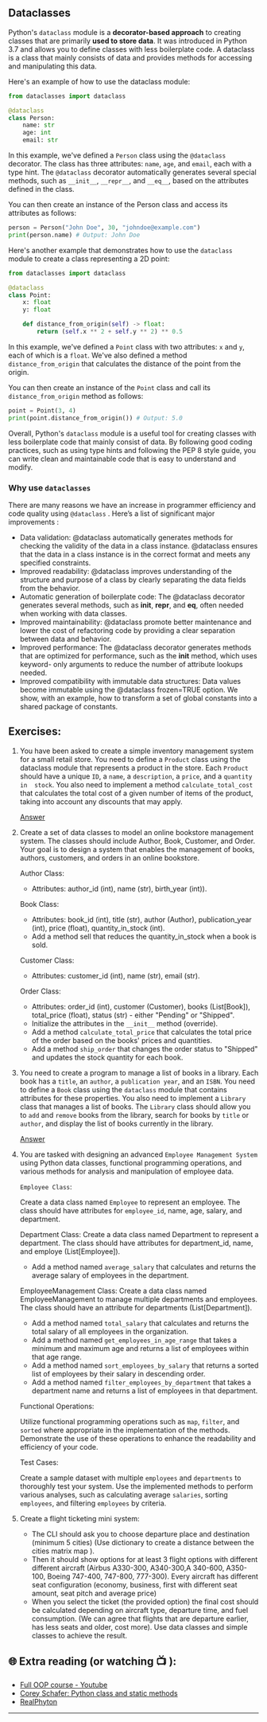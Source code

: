## Dataclasses

Python's `dataclass` module is a **decorator-based approach** to creating classes that are primarily **used to store data**. It was introduced in Python 3.7 and allows you to define classes with less boilerplate code. A dataclass is a class that mainly consists of data and provides methods for accessing and manipulating this data.

Here's an example of how to use the dataclass module:

```python
from dataclasses import dataclass

@dataclass
class Person:
    name: str
    age: int
    email: str
```

In this example, we've defined a `Person` class using the `@dataclass` decorator. The class has three attributes: `name`, `age`, and `email`, each with a type hint. The `@dataclass` decorator automatically generates several special methods, such as `__init__`, `__repr__`, and `__eq__`, based on the attributes defined in the class.

You can then create an instance of the Person class and access its attributes as follows:

```python
person = Person("John Doe", 30, "johndoe@example.com")
print(person.name) # Output: John Doe

```

Here's another example that demonstrates how to use the `dataclass` module to create a class representing a 2D point:

```python
from dataclasses import dataclass

@dataclass
class Point:
    x: float
    y: float

    def distance_from_origin(self) -> float:
        return (self.x ** 2 + self.y ** 2) ** 0.5

```

In this example, we've defined a `Point` class with two attributes: `x` and `y`, each of which is a `float`. We've also defined a method `distance_from_origin` that calculates the distance of the point from the origin.

You can then create an instance of the `Point` class and call its `distance_from_origin` method as follows:

```python
point = Point(3, 4)
print(point.distance_from_origin()) # Output: 5.0

```
Overall, Python's `dataclass` module is a useful tool for creating classes with less boilerplate code that mainly consist of data. By following good coding practices, such as using type hints and following the PEP 8 style guide, you can write clean and maintainable code that is easy to understand and modify.

### Why use `dataclasses`
There are many reasons we have an increase in programmer efficiency and code quality using `@dataclass` . Here’s a list of significant major improvements :
 - Data validation: @dataclass automatically generates methods for checking the validity of the data in a class instance. @dataclass ensures that the 
   data in a class instance is in the correct format and meets any specified constraints.
 - Improved readability: @dataclass improves understanding of the structure and purpose of a class by clearly separating the data fields from the 
   behavior.
 - Automatic generation of boilerplate code: The @dataclass decorator generates several methods, such as __init__, __repr__, and __eq__, often needed 
   when working with data classes.
 - Improved maintainability: @dataclass promote better maintenance and lower the cost of refactoring code by providing a clear separation between data 
   and behavior.
 - Improved performance: The @dataclass decorator generates methods that are optimized for performance, such as the __init__ method, which uses keyword- 
   only arguments to reduce the number of attribute lookups needed.
 - Improved compatibility with immutable data structures: Data values become immutable using the @dataclass frozen=TRUE option. We show, with an example, 
   how to transform a set of global constants into a shared package of constants.


## Exercises: 

1) You have been asked to create a simple inventory management system for a small retail store. You need to define a `Product` class using the dataclass 
   module that represents a product in the store. Each `Product` should have a unique `ID`, a `name`, a `description`, a `price`, and a `quantity in 
   stock`. You also need to implement a method `calculate_total_cost` that calculates the total cost of a given number of items of the product, taking 
   into account any discounts that may apply.

   [Answer](https://github.com/CodeAcademy-Online/python-new-material-level2/wiki/Z:-Exercise-answers.#task-nr-1-4) 

2) Create a set of data classes to model an online bookstore management system. The classes should include Author, Book, Customer, and Order. Your goal 
   is to design a system that enables the management of books, authors, customers, and orders in an online bookstore.

   Author Class:
    - Attributes: author_id (int), name (str), birth_year (int)).

   Book Class:
    - Attributes: book_id (int), title (str), author (Author), publication_year (int), price (float), quantity_in_stock (int).
    - Add a method sell that reduces the quantity_in_stock when a book is sold.

   Customer Class:
    - Attributes: customer_id (int), name (str), email (str).
   
   Order Class:
    - Attributes: order_id (int), customer (Customer), books (List[Book]), total_price (float), status (str) - either "Pending" or "Shipped".
    - Initialize the attributes in the `__init__` method (override).
    - Add a method `calculate_total_price` that calculates the total price of the order based on the books' prices and quantities.
    - Add a method `ship_order` that changes the order status to "Shipped" and updates the stock quantity for each book. 

3) You need to create a program to manage a list of books in a library. Each book has a `title`, an `author`, a `publication year`, and an `ISBN`. You 
   need to define a `Book` class using the `dataclass` module that contains attributes for these properties. You also need to implement a `Library` class 
   that manages a list of books. The `Library` class should allow you to `add` and `remove` books from the library, search for books by `title` or 
   `author`, and display the list of books currently in the library.

   [Answer](https://github.com/CodeAcademy-Online/python-new-material-level2/wiki/Z:-Exercise-answers.#task-nr-2-3) 

4) You are tasked with designing an advanced `Employee Management System` using Python data classes, functional programming operations, and various 
   methods for analysis and manipulation of employee data.

   `Employee Class`:

   Create a data class named `Employee` to represent an employee. The class should have attributes for `employee_id`, name, age, salary, and department.
   
   Department Class:
   Create a data class named Department to represent a department. The class should have attributes for department_id, name, and employe 
   (List[Employee]).
    - Add a method named `average_salary` that calculates and returns the average salary of employees in the department.
     
   EmployeeManagement Class: 
   Create a data class named EmployeeManagement to manage multiple departments and employees. The class should have an attribute for departments 
   (List[Department]).
   - Add a method named `total_salary` that calculates and returns the total salary of all employees in the organization.
   - Add a method named `get_employees_in_age_range` that takes a minimum and maximum age and returns a list of employees within that age range.
   - Add a method named `sort_employees_by_salary` that returns a sorted list of employees by their salary in descending order.
   - Add a method named `filter_employees_by_department` that takes a department name and returns a list of employees in that department.
   
   Functional Operations:

   Utilize functional programming operations such as `map`, `filter`, and `sorted` where appropriate in the implementation of the methods.
   Demonstrate the use of these operations to enhance the readability and efficiency of your code.

   Test Cases:

   Create a sample dataset with multiple `employees` and `departments` to thoroughly test your system.
   Use the implemented methods to perform various analyses, such as calculating average `salaries`, sorting `employees`, and filtering `employees` by 
   criteria.

5) Create a flight ticketing mini system: 
   - The CLI should ask you to choose departure place and destination (minimum 5 cities) (Use dictionary to create a distance between the cities matrix 
     map ).
   - Then it should show options for at least 3 flight options with different different aircraft (Airbus A330-300, A340-300,A 340-600, A350- 
     100, Boeing 747-400, 747-800, 777-300). Every aircraft has different seat configuration (economy, business, first with different seat amount, seat 
     pitch and average price)
   - When you select the ticket (the provided option) the final cost should be calculated depending on aircraft type, departure time, and fuel 
     consumption. (We can agree that flights that are departure earlier, has less seats and older, cost more). Use data classes and simple classes to 
     achieve the result.  

## 🌐  Extra reading (or watching 📺 ):

* [Full OOP course - Youtube](https://www.youtube.com/watch?v=Ej_02ICOIgs)
* [Corey Schafer: Python class and static methods](https://www.youtube.com/watch?v=rq8cL2XMM5M&t)
* [RealPhyton](https://realpython.com/instance-class-and-static-methods-demystified/)
***